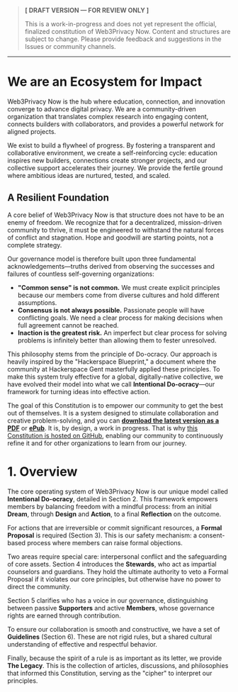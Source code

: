 > **[ DRAFT VERSION — FOR REVIEW ONLY ]**
>
> This is a work-in-progress and does not yet represent the official, finalized constitution of Web3Privacy Now. Content and structures are subject to change. Please provide feedback and suggestions in the Issues or community channels.

---

# We are an Ecosystem for Impact

Web3Privacy Now is the hub where education, connection, and innovation converge to advance digital privacy. We are a community-driven organization that translates complex research into engaging content, connects builders with collaborators, and provides a powerful network for aligned projects.

We exist to build a flywheel of progress. By fostering a transparent and collaborative environment, we create a self-reinforcing cycle: education inspires new builders, connections create stronger projects, and our collective support accelerates their journey. We provide the fertile ground where ambitious ideas are nurtured, tested, and scaled.

## A Resilient Foundation

A core belief of Web3Privacy Now is that structure does not have to be an enemy of freedom. We recognize that for a decentralized, mission-driven community to thrive, it must be engineered to withstand the natural forces of conflict and stagnation. Hope and goodwill are starting points, not a complete strategy.

Our governance model is therefore built upon three fundamental acknowledgements—truths derived from observing the successes and failures of countless self-governing organizations:

* **"Common sense" is not common.** We must create explicit principles because our members come from diverse cultures and hold different assumptions.
* **Consensus is not always possible.** Passionate people will have conflicting goals. We need a clear process for making decisions when full agreement cannot be reached.
* **Inaction is the greatest risk.** An imperfect but clear process for solving problems is infinitely better than allowing them to fester unresolved.

This philosophy stems from the principle of Do-ocracy. Our approach is heavily inspired by the "Hackerspace Blueprint," a document where the community at Hackerspace Gent masterfully applied these principles. To make this system truly effective for a global, digitally-native collective, we have evolved their model into what we call **Intentional Do-ocracy**—our framework for turning ideas into effective action.

The goal of this Constitution is to empower our community to get the best out of themselves. It is a system designed to stimulate collaboration and creative problem-solving, and you can **[download the latest version as a PDF](https://web3privacy.github.io/constitution/w3pn-constitution.pdf)** or **[ePub](https://web3privacy.github.io/constitution/w3pn-constitution.epub)**. It is, by design, a work in progress. That is why [this Constitution is hosted on GitHub](https://github.com/web3privacy/constitution), enabling our community to continuously refine it and for other organizations to learn from our journey.

# 1. Overview

The core operating system of Web3Privacy Now is our unique model called **Intentional Do-ocracy**, detailed in Section 2. This framework empowers members by balancing freedom with a mindful process: from an initial **Dream**, through **Design** and **Action**, to a final **Reflection** on the outcome.

For actions that are irreversible or commit significant resources, a **Formal Proposal** is required (Section 3). This is our safety mechanism: a consent-based process where members can raise formal objections.

Two areas require special care: interpersonal conflict and the safeguarding of core assets. Section 4 introduces the **Stewards**, who act as impartial counselors and guardians. They hold the ultimate authority to veto a Formal Proposal if it violates our core principles, but otherwise have no power to direct the community.

Section 5 clarifies who has a voice in our governance, distinguishing between passive **Supporters** and active **Members**, whose governance rights are earned through contribution.

To ensure our collaboration is smooth and constructive, we have a set of **Guidelines** (Section 6). These are not rigid rules, but a shared cultural understanding of effective and respectful behavior.

Finally, because the spirit of a rule is as important as its letter, we provide **The Legacy**. This is the collection of articles, discussions, and philosophies that informed this Constitution, serving as the "cipher" to interpret our principles.